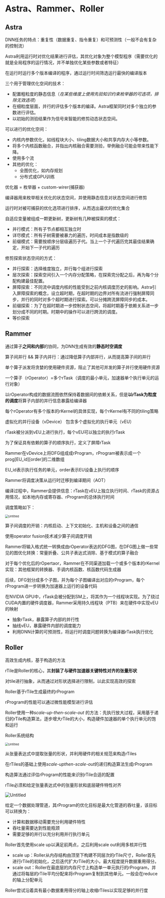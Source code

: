# Astra、Rammer、Roller

## Astra

DNN任务的特点：重复性（数据重复、指令重复）和可预测性（一般不会有复杂的控制流）

Astra利用运行时对优化结果进行评估，其优化对象为整个模型程序（需要优化的就是全局程序的运行情况，并不单独优化某些参数或者特征）

在运行时运行多个版本编译的程序，通过运行时间筛选运行最快的编译版本

三个用于管理优化空间的技术：

- 配置粗粒度的静态信息（*在某些维度上使用先验知识约束枚举器的可选项，排除无效选项*）
- 在细粒度层面，并行的评估多个版本的编译。Astra框架同时对多个独立的参数进行评估。
- 以初始的测验结果作为信号来智能的修剪动态状态空间。

可以进行的优化空间：

- 内核内参数优化，如线程块大小、tiling数据大小和共享内存大小等参数。
- 将多个内核函数融合，并指出内核融合需要测验，举例融合可能会带来性能下降。
- 使用多个流
- 其他的优化：
    - 全图优化，如内存规划
    - 分布式或GPU训练

优化器 = 枚举器 + custom-wirer(捕获器)

编译器用来枚举相关优化的状态空间，并使用静态信息对状态空间进行修剪

运行时对被可捕获的优化选项进行排序，从而选出最优的优化集合

自适应变量被组成一颗更新树，更新树有几种被探索的模式：

- 并行模式：所有子节点都相互独立时
- 详尽模式：所有子树需要被暴力的遍历，时间成本是指数级的
- 前缀模式：需要按顺序分层级遍历子代。当上一个子代遍历完其最佳结果确定，开始下一子代的遍历

修剪探索状态空间的方式：

- 并行探索：选择维度独立，并行每个组进行探索
- 层次探索：探索空间引入一个内存分配策略，在探索完分配之后，再为每个分配构建最佳配置。
- 屏障探索：不同流中调度内核的性能受到之前内核调度历史的影响。Astra引入屏障探索的概念，设立超时期，在超时期的边界对所有流进行强制屏障同步，并行的同时对多个超时期进行探索。可以分摊跨流屏障同步的成本。
- 前缀探索：为了在超时期进一步控制状态空间，将超时期基于依赖关系进一步划分成不同的时期。时期中的操作可以进行跨流的调度。
- 等价探索

## **Rammer**

通过算子**之间和内部**的协同，为DNN生成有效的**静态时空调度**

算子间并行 && 算子内并行：通过降低算子内部并行，从而提高算子间的并行

单个算子派发将贪婪的使用硬件资源，阻止了其他可并发的算子并行使用硬件资源

一个算子（rOperator）=多个rTask（调度的最小单元，加速器单个执行单元的运行对象）

以rOperator构成的数据流图依然保持着数据间的依赖关系，但是**以rTask为粒度的调度**将算子内部的并行信息暴露给编译器

每个rOperator有多个版本的rKernel的具体实现，每个rKernel有不同的tiling策略

虚拟化的并行设备（vDevice） 包含多个虚拟化的执行单元（vEU）

rTask被分派到vEU上进行执行，每个vEU可以独立的执行rTask

为了保证具有依赖的算子的顺序执行，定义了屏障rTask

Rammer在vDevice上将DFG组成成rProgram，rProgram被表示成一个prog[EU_id][order]的二维数组

EU_id表示执行任务的单元，order表示EU设备上执行的顺序

Rammer将调度决策从运行时迁移到编译期间（AOT）

编译过程中，Rammer会提供信息：rTask在vEU上独立执行时间、rTask的资源占用情况，如本地内存或寄存器、rProgram的总体执行时间

调度策略如下：

<img src="img_Astra_Rammer_Roller/Untitled.png" alt="Untitled" style="zoom:67%;" />

算子间调度的开销：内核启动、上下文初始化、主机和设备之间的通信

使用operator fusion技术减少算子间调度开销

Rammer将输入格式统一转换成由rOperator表达的DFG图，在DFG图上做一些常见的图优化转换：常量折叠、公共子表达式消除、基于模式的算子融合

对于每个优化后的rOpertaor，Rammer在不同渠道加载一个或多个版本的rKernel实现：其他框架的转换器、手调内核函数、核函数代码生成器

后续，DFG划分成多个子图，并为每个子图编译出对应的rProgram，每个rProgram进一步转换为加速器上运行的设备代码

在NVIDIA GPU中，rTask会被分配到SM上，将其作为一个线程块实现。为了绕过CUDA内置的硬件调度器，Rammer采用持久线程块（PTB）来在硬件中实现vEU的映射

- 抽象rTask，暴露算子内部的并行性
- 抽线vEU，暴露硬件内部的调度能力
- 利用DNN计算的可预测性，将运行时调度问题转换为编译器rTask执行优化

## Roller

高效生成内核，基于构造的方法

rTile是Roller的核心，其**封装了与硬件加速器关键特性对齐的张量形状**

对tile进行抽象，从而通过对形状选择进行限制，以此实现高效的探索

Roller基于rTile生成最终的rProgram

rProgram的性能可以通过微性能模型进行评估

Roller使用一种*scale-up-then-scale-out* 的方法：先执行放大过程，采用基于递归的rTile构造算法，逐步增大rTile的大小，构造硬件加速器的单个执行单元的饱和运行

Roller系统结构

<img src="img_Astra_Rammer_Roller/Untitled%201.png" alt="Untitled" style="zoom:67%;" />

从张量表达式中提取张量的形状，并利用硬件的相关规范来构造rTiles

在rTiles的基础上使用*scale-upthen-scale-out*的递归构造算法生成rProgram

构造算法通过评估rProgram的性能来识别rTile合适的配置

rTile必须和给定张量表达式中的张量形状和底层硬件特性对齐

![Untitled](img_Astra_Rammer_Roller/Untitled%202.png)

给定一个数据处理管道，其rProgram的优化目标是最大化管道的吞吐量，该目标可以转换为：

- 计算和数据移动需要充分利用硬件特性
- 吞吐量需要达到性能瓶颈
- 需要足够的并行以充分利用并行执行单元

Roller首先使用scale up以满足前两点，之后利用scale out利用多核并行性

- scale up：Roller从内存结构由顶至下构建不同层次的rTile尺寸，Roller首先进行rTile的初始化，之后迭代扩大rTile的大小，最大程度提升数据重用得分。
- scale out：Roller在最底层的内存尺寸上构造单一单元执行的rProgram，并通过将每层的rTile平均分配来将rProgram复制到其他单元。一般会在reduce的轴上分配单元

Roller尝试沿着具有最小数据重用得分的轴上收缩rTiles以实现足够的并行度